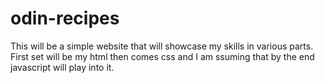# odin-recipes

This will be a simple website that will showcase my skills in various parts. First set will be my html then comes css and I am ssuming that by the end javascript will play into it.